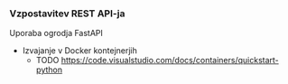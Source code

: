 ### Vzpostavitev REST API-ja

Uporaba ogrodja FastAPI

- Izvajanje v Docker kontejnerjih
  - TODO https://code.visualstudio.com/docs/containers/quickstart-python
